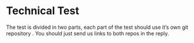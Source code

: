 # Technical Test
The test is divided in two parts, each part of the test should use it’s own git repository . You
should just send us links to both repos in the reply.
